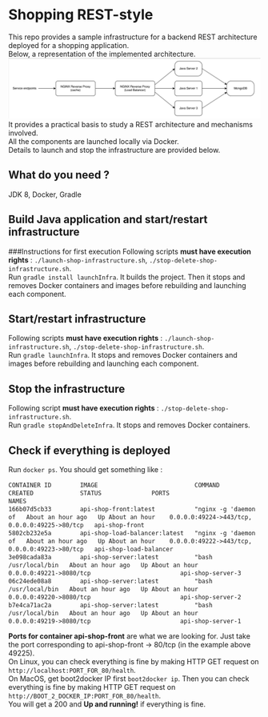 # Shopping REST-style

This repo provides a sample infrastructure for a backend REST architecture deployed for a shopping application.  
Below, a representation of the implemented architecture.
![Illustration Architecture Globale](ArchiGlobale.png)
It provides a practical basis to study a REST architecture and mechanisms involved.  
All the components are launched locally via Docker.  
Details to launch and stop the infrastructure are provided below.  

## What do you need ?
JDK 8, Docker, Gradle

## Build Java application and start/restart infrastructure
###Instructions for first execution
Following scripts **must have execution rights** : `./launch-shop-infrastructure.sh`,  `./stop-delete-shop-infrastructure.sh`.  
Run `gradle install launchInfra`. It builds the project. Then it stops and removes Docker containers and images before rebuilding and launching each component.

## Start/restart infrastructure
Following scripts **must have execution rights** : `./launch-shop-infrastructure.sh`,  `./stop-delete-shop-infrastructure.sh`.  
Run `gradle launchInfra`. It stops and removes Docker containers and images before rebuilding and launching each component.

## Stop the infrastructure
Following script **must have execution rights** :  `./stop-delete-shop-infrastructure.sh`.  
Run `gradle stopAndDeleteInfra`. It stops and removes Docker containers.

## Check if everything is deployed
Run `docker ps`. You should get something like :  
```
CONTAINER ID        IMAGE                           COMMAND                CREATED             STATUS              PORTS                                           NAMES
166b07d5cb33        api-shop-front:latest           "nginx -g 'daemon of   About an hour ago   Up About an hour    0.0.0.0:49224->443/tcp, 0.0.0.0:49225->80/tcp   api-shop-front
5802cb232e5a        api-shop-load-balancer:latest   "nginx -g 'daemon of   About an hour ago   Up About an hour    0.0.0.0:49222->443/tcp, 0.0.0.0:49223->80/tcp   api-shop-load-balancer
3e098cada83a        api-shop-server:latest          "bash /usr/local/bin   About an hour ago   Up About an hour    0.0.0.0:49221->8080/tcp                         api-shop-server-3
06c24ede08a8        api-shop-server:latest          "bash /usr/local/bin   About an hour ago   Up About an hour    0.0.0.0:49220->8080/tcp                         api-shop-server-2
b7e4ca71ac2a        api-shop-server:latest          "bash /usr/local/bin   About an hour ago   Up About an hour    0.0.0.0:49219->8080/tcp                         api-shop-server-1
```
**Ports for container api-shop-front** are what we are looking for. Just take the port corresponding to api-shop-front -> 80/tcp (in the example above 49225).  
On Linux, you can check everything is fine by making HTTP GET request on `http://localhost:PORT_FOR_80/health`.  
On MacOS, get boot2docker IP first `boot2docker ip`. Then you can check everything is fine by making HTTP GET request on `http://BOOT_2_DOCKER_IP:PORT_FOR_80/health`.  
You will get a 200 and **Up and running!** if everything is fine.
